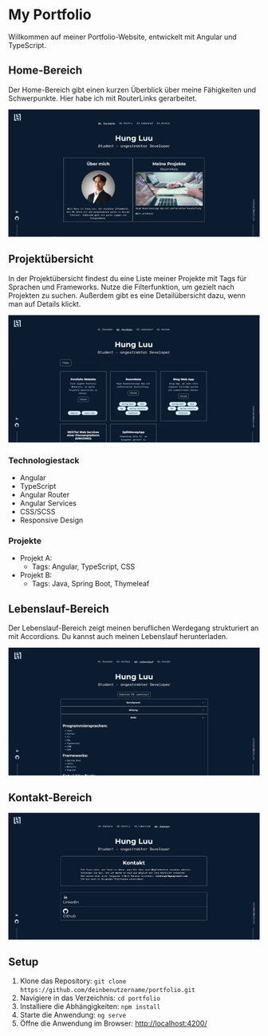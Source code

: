 # My Portfolio

Willkommen auf meiner Portfolio-Website, entwickelt mit Angular und TypeScript.
<!-- Hier könnt ihr auf meine Portfolio-Seite zugreifen: https://hungfu123.github.io/portfolio-angular/home -->

## Home-Bereich

Der Home-Bereich gibt einen kurzen Überblick über meine Fähigkeiten und Schwerpunkte. Hier habe ich mit RouterLinks gerarbeitet.

![Homepage](images/home.jpg)

## Projektübersicht

In der Projektübersicht findest du eine Liste meiner Projekte mit Tags für Sprachen und Frameworks. Nutze die Filterfunktion, um gezielt nach Projekten zu suchen.  Außerdem gibt es eine Detailübersicht dazu, wenn man auf Details klickt.

![Homepage](images/project.jpg)



### Technologiestack
- Angular
- TypeScript
- Angular Router
- Angular Services
- CSS/SCSS
- Responsive Design

### Projekte

- Projekt A: 
  - Tags: Angular, TypeScript, CSS
- Projekt B:
  - Tags: Java, Spring Boot, Thymeleaf

## Lebenslauf-Bereich

Der Lebenslauf-Bereich zeigt meinen beruflichen Werdegang strukturiert an mit Accordions. Du kannst auch meinen Lebenslauf herunterladen.

![Homepage](images/resume.jpg)

## Kontakt-Bereich

![Homepage](images/kontakt.jpg)

## Setup

1. Klone das Repository: `git clone https://github.com/deinbenutzername/portfolio.git`
2. Navigiere in das Verzeichnis: `cd portfolio`
3. Installiere die Abhängigkeiten: `npm install`
4. Starte die Anwendung: `ng serve`
5. Öffne die Anwendung im Browser: [http://localhost:4200/](http://localhost:4200/)


